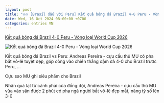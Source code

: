 ```yaml
---
layout: post
title: "🔥🔥 [Brasil đấu với Peru] Kết quả bóng đá Brazil 4-0 Peru - Vòng loại World Cup 2026"
date: Wed, 16 Oct 2024 08:00:00 +0700
categories: entries VN
---
```

[Kết quả bóng đá Brazil 4-0 Peru - Vòng loại World Cup 2026](https://vietnamnet.vn/ket-qua-bong-da-brazil-4-0-peru-vong-loai-world-cup-2026-2332292.html)

![Kết quả bóng đá Brazil 4-0 Peru - Vòng loại World Cup 2026](https://static-images.vnncdn.net/vps_images_publish/000001/000003/2024/10/16/cuu-sao-mu-ghi-sieu-pham-brazil-thang-to-4747.jpg?width=0&s=ez4Rtl3bjOuSIwOjwlBc-A)

Kết quả bóng đá Brazil vs Peru: Andreas Pereira - cựu cầu thủ MU có pha bắt vô-lê tuyệt đẹp, góp công vào chiến thắng đậm đà 4-0 cho Brazil trước Peru, ...

Cựu sao MU ghi siêu phẩm cho Brazil

Nhận quả tạt từ cánh phải của đồng đội, Andreas Pereira - cựu cầu thủ MU vừa vào sân được 2 phút có pha ngả người bắt vô-lê đẹp mắt, nâng tỷ số lên 3-0

